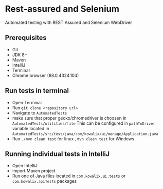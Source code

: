 Rest-assured and Selenium
====================

 Automated testing with REST Assured and Selenium WebDriver
 
 ## Prerequisites
 
 - Git
 - JDK 8+
 - Maven
 - IntelliJ 
 - Terminal
 - Chrome browser (88.0.4324.104)
 
 ## Run tests in terminal
 
 - Open Terminal
 - Run `git clone <repository url>`
 - Navigate to `AutomatedTests`
 - make sure that proper gecko/chromedriver is choosen in `AutomatedTests/utilities/file`
   This can be configured in `pathToDriver` variable located in `AutomatedTests/src/test/java/com/kowalix/ui/manage/Application.java`
 - Run `./mvn clean test` for linux , `mvn clean test` for Windows
 
 ## Running individual tests in IntelliJ
 
 - Open IntelliJ
 - Import Maven project
 - Run one of Java files located in `com.kowalix.ui.tests` or  `com.kowalix.apiTests`  packages 
 